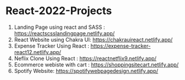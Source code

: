 # React-2022-Projects

1. Landing Page using react and SASS : https://reactscsslandingpage.netlify.app/
2. React Website using Chakra UI: https://chakrauireact.netlify.app/
3. Expense Tracker Using React : https://expense-tracker-react12.netlify.app/
4. Neflix Clone Using React : https://reactnetflix9.netlify.app/
5. Ecommerce webiste with cart : https://shoppingsitecart.netlify.app/
6. Spotify Website: https://spotifywebpagedesign.netlify.app/
